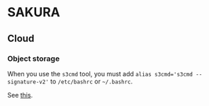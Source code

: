 # SAKURA

## Cloud

### Object storage

When you use the `s3cmd` tool, you must add `alias s3cmd='s3cmd --signature-v2'` to `/etc/bashrc` or `~/.bashrc`.

See [this](http://cloud-news.sakura.ad.jp/2015/02/20/objectstorage_s3cmd/).
